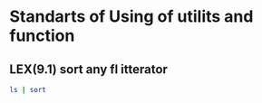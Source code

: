 # Standarts of Using of utilits and function 

## LEX(9.1) sort any fl itterator 
```sh
ls | sort
```


